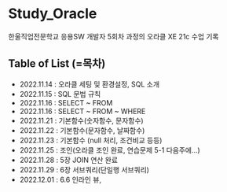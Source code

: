 # Study_Oracle

한울직업전문학교 응용SW 개발자 5회차 과정의 오라클 XE 21c 수업 기록

## Table of List (=목차)

- 2022.11.14 : 오라클 세팅 및 환경설정, SQL 소개
- 2022.11.15 : SQL 문법 규칙
- 2022.11.16 : SELECT ~ FROM
- 2022.11.16 : SELECT ~ FROM ~ WHERE
- 2022.11.21 : 기본함수(숫자함수, 문자함수)
- 2022.11.22 : 기본함수(문자함수, 날짜함수)
- 2022.11.23 : 기본함수 (null 처리, 조건비교 등등)
- 2022.11.25 : 조인(오라클 조인 완료, 연습문제 5-1 다음주에...)
- 2022.11.28 : 5장 JOIN 연산 완료
- 2022.11.29 : 6장 서브쿼리(단일행 서브쿼리)
- 2022.12.01 : 6.6 인라인 뷰, 
